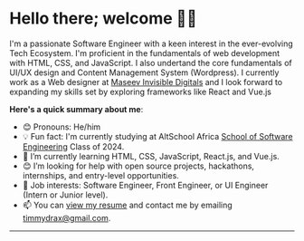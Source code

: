 # Hello there; welcome 👋🏾

I'm a passionate Software Engineer with a keen interest in the ever-evolving Tech Ecosystem. I'm proficient in the fundamentals of web development with HTML, CSS, and JavaScript. I also undertand the core fundamentals of UI/UX design and Content Management System (Wordpress).  I currently work as a Web designer at [Maseev Invisible Digitals](https://maseev.net) and I look forward to expanding my skills set by exploring frameworks like React and Vue.js

**Here's a quick summary about me**:

- 😊 Pronouns: He/him
- 💡 Fun fact: I'm currently studying at AltSchool Africa [School of Software Engineering](https://engineering.altschoolafrica.com) Class of 2024.
- 🌱 I’m currently learning HTML, CSS, JavaScript, React.js, and Vue.js.
- 😊 I’m looking for help with open source projects, hackathons, internships, and entry-level opportunities.
- 💼 Job interests: Software Engineer, Front Engineer, or UI Engineer (Intern or Junior level).
- 📫 You can [view my resume](#) and contact me by emailing timmydrax@gmail.com.

---
